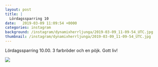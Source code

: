 ```yaml
---
layout: post
title: |
  Lördagssparring 10
date:   2019-03-09 11:09:54 +0000
categories: instagram
background: /instagram/dynamixherrljunga/2019-03-09_11-09-54_UTC.jpg
thumbnail: /instagram/dynamixherrljunga/2019-03-09_11-09-54_UTC.jpg
---
```

Lördagssparring 10.00. 3 farbröder och en pöjk. Gott liv! 



<img src='/www-dynamix-herrljunga/instagram/dynamixherrljunga/2019-03-09_11-09-54_UTC.jpg' class='img-fluid' />
